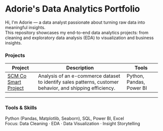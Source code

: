 # Adorie's Data Analytics Portfolio

Hi, I'm Adorie — a data analyst passionate about turning raw data into meaningful insights.  
This repository showcases my end-to-end data analytics projects: from cleaning and exploratory data analysis (EDA) to visualization and business insights.

### Projects

| Project | Description | Tools |
|----------|--------------|-------|
| [SCM Co Smart Project](./scm-co-smart-project) | Analysis of an e-commerce dataset to identify sales patterns, customer behavior, and shipping efficiency. | Python, Pandas, Power BI |

---

### Tools & Skills
Python (Pandas, Matplotlib, Seaborn), SQL, Power BI, Excel  
Focus: Data Cleaning · EDA · Data Visualization · Insight Storytelling

